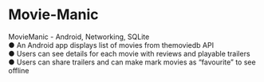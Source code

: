 # Movie-Manic
MovieManic - Android, Networking, SQLite<br>
● An Android app displays list of movies from themoviedb API<br>
● Users can see details for each movie with reviews and playable trailers<br>
● Users can share trailers and can make mark movies as “favourite” to see offline<br>
